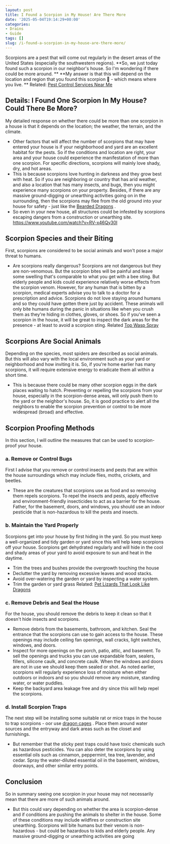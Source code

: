 ```yaml
---
layout: post
title: I Found a Scorpion in My House! Are There More
date: '2025-05-04T19:14:29+00:00'
categories:
- Drains
- Guide
tags: []
slug: /i-found-a-scorpion-in-my-house-are-there-more/
---
```


Scorpions are a pest that will come out regularly in the desert areas of the United States (especially the southwestern regions).
**So, we just today found such a scorpion in our neighbor's house. So I'm wondering if there could be more around. **
**My answer is that this will depend on the location and region that you found this scorpion 🦂 - which means where you live. **
Related:
[Pest Control Services Near Me](https://pestpolicy.com/pest-control-near-me/)
## Details: I Found One Scorpion In My House? Could There Be More?
My detailed response on whether there could be more than one scorpion in a house is that it depends on the location; the weather, the terrain, and the climate.
- Other factors that will affect the number of scorpions that may have entered your house is if your neighborhood and yard are an excellent habitat for the pests.
So if the conditions and location are right, your area and your house could experience the manifestation of more than one scorpion.
For specific directions, scorpions will mainly love shady, dry, and hot areas.
- This is because scorpions love hunting in darkness and they grow best with heat.
So if you are neighboring or country that has arid weather, and also a location that has many insects, and bugs, then you might experience many scorpions on your property.
Besides, if there are any massive ground-digging or unearthing activities going on in the surrounding, then the scorpions may flee from the old ground into your house for safety - just like the
[Bearded Dragons](https://pestpolicy.com/how-big-are-bearded-dragons/)
.
- So even in your new house, all structures could be infested by scorpions escaping dangers from a construction or unearthing site.
https://www.youtube.com/watch?v=RV-x46Qy30I
## Scorpion Species and their Biting
First, scorpions are considered to be social animals and won't pose a major threat to humans.
- Are scorpions really dangerous? Scorpions are not dangerous but they are non-venomous.
But the scorpion bites will be painful and leave some swelling that's comparable to what you get with a bee sting.
But elderly people and kids could experience relatively worse effects from the scorpion venom.
However, for any human that is bitten by a scorpion, medical experts advise you to talk to a doctor for a prescription and advice.
Scorpions do not love staying around humans and so they could have gotten there just by accident.
These animals will only bite humans during the panic in situations like when you crush them as they're hiding in clothes, gloves, or shoes.
So if you've seen a scorpion in the house, it will be great to inspect the dark areas for the presence - at least to avoid a scorpion sting.
Related
[Top Wasp Spray](https://pestpolicy.com/best-wasp-spray/)
## Scorpions Are Social Animals
Depending on the species, most spiders are described as social animals.
But this will also vary with the local environment such as your yard or neighborhood and how inviting it is.
So, if you're home earlier has many scorpions, it will require extensive energy to eradicate them all within a short time.
- This is because there could be many other scorpion eggs in the dark places waiting to hatch.
Preventing or repelling the scorpions from your house, especially in the scorpion-dense areas, will only push them to the yard or the neighbor's house.
So, it is good practice to alert all the neighbors to enable the scorpion prevention or control to be more widespread (broad) and effective.
## Scorpion Proofing Methods
In this section, I will outline the measures that can be used to scorpion-proof your house.
### a. Remove or Control Bugs
First I advise that you remove or control insects and pests that are within the house surroundings which may include flies, moths, crickets, and beetles.
- These are the creatures that scorpions use as food and so removing them repels scorpions.
To repel the insects and pests, apply effective and environment-friendly insecticides to act as a barrier for the house.
Father, for the basement, doors, and windows, you should use an indoor pesticide that is non-hazardous to kill the pests and insects.
### b. Maintain the Yard Properly
Scorpions get into your house by first hiding in the yard.
So you must keep a well-organized and tidy garden or yard since this will help keep scorpions off your house.
Scorpions get dehydrated regularly and will hide in the cool and shady areas of your yard to avoid exposure to sun and heat in the daytime.
- Trim the trees and bushes provide the overgrowth touching the house
- Declutter the yard by removing excessive leaves and wood stacks.
- Avoid over-watering the garden or yard by inspecting a water system.
- Trim the garden or yard grass
Related:
[Pet Lizards That Look Like Dragons](https://pestpolicy.com/pet-lizards-that-look-like-dragons/)
### c. Remove Debris and Seal the House
For the house, you should remove the debris to keep it clean so that it doesn't hide insects and scorpions.
- Remove debris from the basements, bathroom, and kitchen.
Seal the entrance that the scorpions can use to gain access to the house. These openings may include ceiling fan openings, wall cracks, light switches, windows, and doors.
- Inspect for more openings on the porch, patio, attic, and basement.
To sell the openings and trucks you can use expandable foam, sealers, fillers, silicone caulk, and concrete caulk.
When the windows and doors are not in use we should keep them sealed or shot.
As noted earlier, scorpions will regularly experience loss of moisture when either outdoors or indoors and so you should remove any moisture, standing water, or water puddles.
- Keep the backyard area leakage free and dry since this will help repel the scorpions.
### d. Install Scorpion Traps
The next step will be installing some suitable rat or mice traps in the house to trap scorpions - oor use
[dragon cages](https://pestpolicy.com/best-cages-for-bearded-dragons/)
.
Place them around water sources and the entryway and dark areas such as the closet and furnishings.
- But remember that the sticky pest traps could have toxic chemicals such as hazardous pesticides.
You can also deter the scorpions by using essential oils such as cinnamon, peppermint, tea tree, lavender, and cedar.
Spray the water-diluted essential oil in the basement, windows, doorways, and other similar entry points.
## Conclusion
So in summary seeing one scorpion in your house may not necessarily mean that there are more of such animals around.
- But this could vary depending on whether the area is scorpion-dense and if conditions are pushing the animals to shelter in the house.
Some of these conditions may include wildfires or construction site unearthing.
Scorpions will bite humans but their venom is non-hazardous - but could be hazardous to kids and elderly people. Any massive ground-digging or unearthing activities are going
